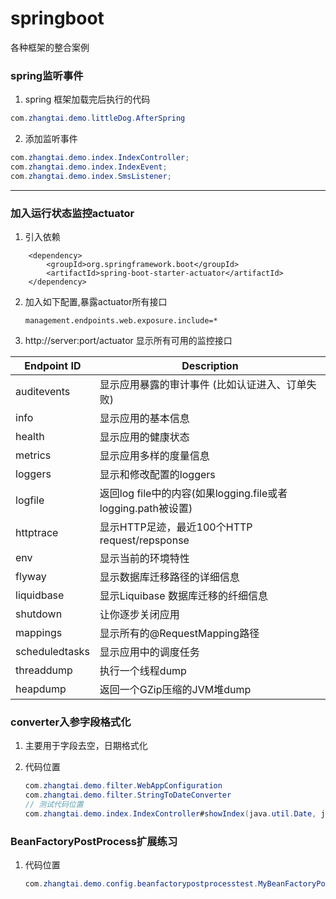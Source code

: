 # springboot
各种框架的整合案例

### spring监听事件

1. spring 框架加载完后执行的代码
```java
com.zhangtai.demo.littleDog.AfterSpring
```
2. 添加监听事件
```java
com.zhangtai.demo.index.IndexController;
com.zhangtai.demo.index.IndexEvent;
com.zhangtai.demo.index.SmsListener;
```

-----------

### 加入运行状态监控actuator

1.  引入依赖
```aidl
    <dependency>
        <groupId>org.springframework.boot</groupId>
        <artifactId>spring-boot-starter-actuator</artifactId>
    </dependency>
```
2. 加入如下配置,暴露actuator所有接口
   ```aidl
   management.endpoints.web.exposure.include=*
   ```
3. http://server:port/actuator 显示所有可用的监控接口

  Endpoint ID | Description 
   ---|---
   auditevents | 显示应用暴露的审计事件 (比如认证进入、订单失败)
   info |   显示应用的基本信息
   health | 显示应用的健康状态
   metrics | 显示应用多样的度量信息
   loggers | 显示和修改配置的loggers
   logfile| 返回log file中的内容(如果logging.file或者logging.path被设置)
   httptrace | 显示HTTP足迹，最近100个HTTP request/repsponse
   env | 显示当前的环境特性
   flyway | 显示数据库迁移路径的详细信息
   liquidbase | 显示Liquibase 数据库迁移的纤细信息
   shutdown|让你逐步关闭应用
   mappings| 显示所有的@RequestMapping路径
   scheduledtasks | 显示应用中的调度任务
   threaddump|执行一个线程dump
   heapdump|返回一个GZip压缩的JVM堆dump

### converter入参字段格式化

1. 主要用于字段去空，日期格式化

2. 代码位置

   ```java
   com.zhangtai.demo.filter.WebAppConfiguration
   com.zhangtai.demo.filter.StringToDateConverter
   // 测试代码位置
   com.zhangtai.demo.index.IndexController#showIndex(java.util.Date, java.lang.String)
   ```

   

### BeanFactoryPostProcess扩展练习

1. 代码位置

   ```java
   com.zhangtai.demo.config.beanfactorypostprocesstest.MyBeanFactoryPostProcess
   ```

   

